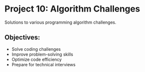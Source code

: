 # Project 10: Algorithm Challenges

Solutions to various programming algorithm challenges.

## Objectives:
- Solve coding challenges
- Improve problem-solving skills
- Optimize code efficiency
- Prepare for technical interviews
